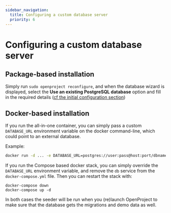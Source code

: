 ```yaml
---
sidebar_navigation:
  title: Configuring a custom database server
  priority: 6
---
```


# Configuring a custom database server

## Package-based installation

Simply run `sudo openproject reconfigure`, and when the database wizard is displayed, select the **Use an existing PostgreSQL database** option and fill in the required details ([cf the initial configuration section](../../installation/packaged/#step-1-postgresql-database-configuration))

## Docker-based installation

If you run the all-in-one container, you can simply pass a custom
`DATABASE_URL` environment variable on the docker command-line, which could
point to an external database.

Example:

```bash
docker run -d ... -e DATABASE_URL=postgres://user:pass@host:port/dbname openproject/community:11
```

If you run the Compose based docker stack, you can simply override the `DATABASE_URL` environment variable, and remove the `db` service from the `docker-compose.yml` file. Then you can restart the stack with:

```
docker-compose down
docker-compose up -d
```

In both cases the seeder will be run when you (re)launch OpenProject to make sure that the database gets the migrations and demo data as well.
